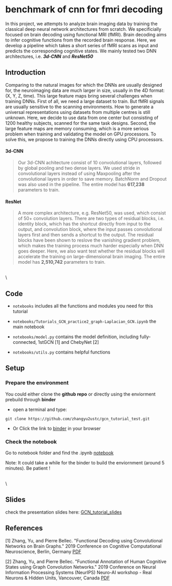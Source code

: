 

# benchmark of cnn for fmri decoding
In this project, we attempts to analyze brain imaging data by training the classical deep neural network architectures from scratch. We specificially focused on brain decoding using functional MRI (fMRI). Brain decoding aims to infer cognitive functions from the recorded brain response. Here, we develop a pipeline which takes a short series of fMRI scans as input and predicts the corresponding cognitive states. We mainly tested two DNN architectures, i.e. _**3d-CNN**_ and _**ResNet50**_ 


## Introduction
Comparing to the natural images for which the DNNs are usually designed for, the neuroimaging data are much larger in size, usually in the 4D format: (X, Y, Z, time). This large feature maps bring several challenges when training DNNs. First of all, we need a large dataset to train. But fMRI signals are usually sensitive to the scanning environments. How to generate a universal representations using datasets from multiple centres is still unknown. Here, we decide to use data from one center but consisting of 1200 healthy subjects, scanned for the same task designs. Second, the large feature maps are memory consuming, which is a more serious problem when training and validating the model on GPU processors. To solve this, we propose to training the DNNs directly using CPU processors. 
#### 3d-CNN
> Our 3d-CNN achitecture consist of 10 convolutional layers, followed by global pooling and two dense layers. We used stride in convolutional layers instead of using Maxpooling after the convolutional layers in order to save memory. BatchNorm and Dropout was also used in the pipeline. The entire model has **617,238** parameters to train.
  

#### ResNet
> A more complex architecture, e.g. ResNet50, was used, which consist of 50+ convolution layers. There are two types of residual blocks, i.e. identity block, which has the shortcut directly from input to the output, and convolution block, where the input passes convolutional layers first and then sends a shortcut to the output. The residual blocks have been shown to reslove the vanishing gradient problem, which makes the training process much harder especially when DNN goes deeper. Here, we also want test whether the residual blocks will accelerate the training on large-dimensional brain imaging. The entire model has **2,510,742** parameters to train.



\
\

## Code
 * ```notebooks``` includes all the functions and modules you need for this tutorial

 * ```notebooks/Tutorials_GCN_practice2_graph-Laplacian_GCN.ipynb``` the main notebook

 * ```notebooks/model.py``` contains the model definition, including fully-connected, 1stGCN [1] and ChebyNet [2]

 * ```notebooks/utils.py``` contains helpful functions

## Setup
### Prepare the environment
 You could either clone the **github repo** or directly using the enviorment prebuild through **binder**

  * open a terminal and type:
```
git clone https://github.com/zhangyu2ustc/gcn_tutorial_test.git
``` 

 * Or Click the link to [binder](https://mybinder.org/v2/gh/zhangyu2ustc/gcn_tutorial_test/master?filepath=notebooks%2F) in your browser


### Check the notebook 
  Go to notebook folder and find the .ipynb [notebook](https://github.com/zhangyu2ustc/gcn_tutorial_test/blob/master/notebooks/Tutorials_GCN_practice2_graph-Laplacian_GCN.ipynb)

  Note: It could take a while for the binder to build the enviornment (around 5 minutes). Be patient !  




\
\
## Slides
 check the presentation slides here: [GCN_tutorial_slides](https://drive.google.com/file/d/1Gu28WcHXlwjXQSSmqZZwIcESHff_j-J4/view?usp=sharing)

## References
<a id="1">[1]</a> Zhang, Yu, and Pierre Bellec. "Functional Decoding using Convolutional Networks on Brain Graphs." 2019 Conference on Cognitive Computational Neuroscience, Berlin, Germany [PDF](https://ccneuro.org/2019/proceedings/0001137.pdf)

<a id="2">[2]</a> Zhang, Yu, and Pierre Bellec. "Functional Annotation of Human Cognitive States using Graph Convolution Networks." 2019 Conference on Neural Information Processing Systems (NeurIPS) Neuro-AI workshop - Real Neurons & Hidden Units, Vancouver, Canada [PDF](https://openreview.net/pdf?id=HJenmmF8Ir)

